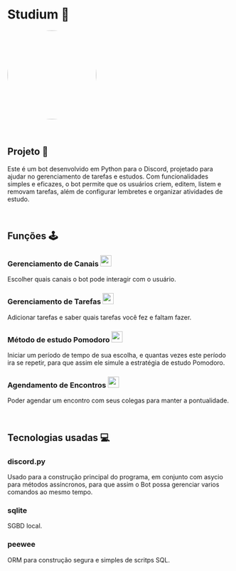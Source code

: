 # Studium 🤖
<img src="https://github.com/user-attachments/assets/86523611-6f5a-4afd-87a0-bba3d9604c2c" style="border-radius: 50%;" width="200px"></img>

<br>

## Projeto 🔧 
Este é um bot desenvolvido em Python para o Discord, projetado para ajudar no gerenciamento de tarefas e estudos. Com funcionalidades simples e eficazes, o bot permite que os usuários criem, editem, listem e removam tarefas, além de configurar lembretes e organizar atividades de estudo.



<br>

## Funções 🕹️

### Gerenciamento de Canais <img src="https://github.com/user-attachments/assets/c6739c64-c3de-4852-9f4f-e945b74a9e72" width="25px"></img>
Escolher quais canais o bot pode interagir com o usuário.

### Gerenciamento de Tarefas <img src="https://github.com/user-attachments/assets/c6739c64-c3de-4852-9f4f-e945b74a9e72" width="25px"></img>
Adicionar tarefas e saber quais tarefas você fez e faltam fazer.

### Método de estudo Pomodoro <img src="https://github.com/user-attachments/assets/c6739c64-c3de-4852-9f4f-e945b74a9e72" width="25px"></img>
Iniciar um período de tempo de sua escolha, e quantas vezes este período ira se repetir, para que assim ele simule a estratégia de estudo Pomodoro.

### Agendamento de Encontros <img src="https://github.com/user-attachments/assets/c6739c64-c3de-4852-9f4f-e945b74a9e72" width="25px"></img>
Poder agendar um encontro com seus colegas para manter a pontualidade.

<br>

## Tecnologias usadas 💻

### discord.py 
Usado para a construção principal do programa, em conjunto com asycio para métodos assíncronos, para que assim o Bot possa gerenciar varios comandos ao mesmo tempo.

### sqlite
SGBD local.

### peewee
ORM para construção segura e simples de scritps SQL.
